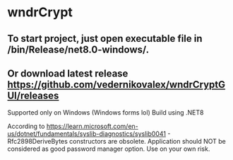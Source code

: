 # wndrCrypt
## To start project, just open executable file in /bin/Release/net8.0-windows/.
## Or download latest release https://github.com/vedernikovalex/wndrCryptGUI/releases

Supported only on Windows (Windows forms lol)
Build using .NET8

According to https://learn.microsoft.com/en-us/dotnet/fundamentals/syslib-diagnostics/syslib0041 - Rfc2898DeriveBytes constructors are obsolete.
Application should NOT be considered as good password manager option.
Use on your own risk.
